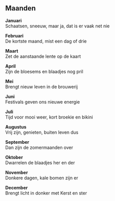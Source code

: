 ---
---

## Maanden

**Januari** \
Schaatsen, sneeuw, maar ja, dat is er vaak net nie

**Februari**  \
De kortste maand, mist een dag of drie

**Maart**\
Zet de aanstaande lente op de kaart

**April**    \
Zijn de bloesems en blaadjes nog pril

**Mei**    \
Brengt nieuw leven in de brouwerij

**Juni**    \
Festivals geven ons nieuwe energie

**Juli**     \
Tijd voor mooi weer, kort broekie en bikini

**Augustus**  \
Vrij zijn, genieten, buiten leven dus

**September** \
Dan zijn de zomermaanden over

**Oktober**   \
Dwarrelen de blaadjes her en der

**November**   \
Donkere dagen, kale bomen zijn er

**December** \
Brengt licht in donker met Kerst en ster